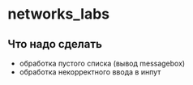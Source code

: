 # networks_labs

## Что надо сделать
- обработка пустого списка (вывод messagebox)
- обработка некорректного ввода в инпут
